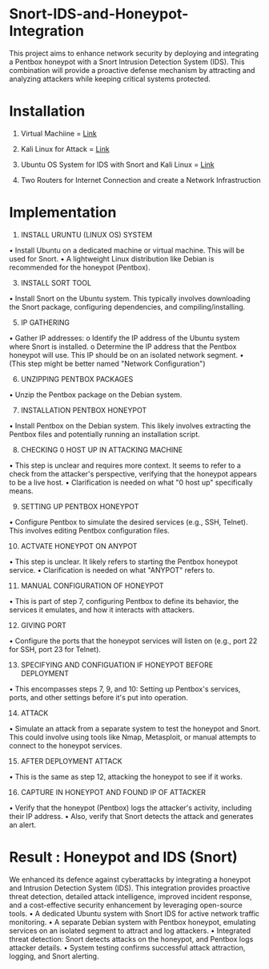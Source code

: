 # Snort-IDS-and-Honeypot-Integration
This project aims to enhance network security by deploying and integrating a Pentbox honeypot with a Snort Intrusion Detection System (IDS). This combination will provide a proactive defense mechanism by attracting and analyzing attackers while keeping critical systems protected.

# Installation
1. Virtual Machiine = [Link](https://www.virtualbox.org/wiki/Downloads)

2. Kali Linux for Attack = [Link](https://www.kali.org/get-kali/#kali-installer-images)

3. Ubuntu OS System for IDS with Snort and Kali Linux = [Link](https://ubuntu.com/download/desktop)

4. Two Routers for Internet Connection and create a Network Infrastruction

# Implementation
1. INSTALL URUNTU (LINUX OS) SYSTEM
   
•	Install Ubuntu on a dedicated machine or virtual machine. This will be used for Snort.
•	A lightweight Linux distribution like Debian is recommended for the honeypot (Pentbox).

3. INSTALL SORT TOOL
   
• Install Snort on the Ubuntu system. This typically involves downloading the Snort package, configuring dependencies, and compiling/installing.
  
5. IP GATHERING
   
•	Gather IP addresses:
o	Identify the IP address of the Ubuntu system where Snort is installed.
o	Determine the IP address that the Pentbox honeypot will use. This IP should be on an isolated network segment.
•	(This step might be better named "Network Configuration")

6. UNZIPPING PENTBOX PACKAGES

•	Unzip the Pentbox package on the Debian system.


7. INSTALLATION PENTBOX HONEYPOT

•	Install Pentbox on the Debian system. This likely involves extracting the Pentbox files and potentially running an installation script.
 
8. CHECKING 0 HOST UP IN ATTACKING MACHINE

•	This step is unclear and requires more context. It seems to refer to a check from the attacker's perspective, verifying that the honeypot appears to be a live host.
•	Clarification is needed on what "0 host up" specifically means.

 
9. SETTING UP  PENTBOX HONEYPOT

•	Configure Pentbox to simulate the desired services (e.g., SSH, Telnet). This involves editing Pentbox configuration files.


10. ACTVATE HONEYPOT ON ANYPOT

•	This step is unclear. It likely refers to starting the Pentbox honeypot service.
•	Clarification is needed on what "ANYPOT" refers to.

 
11. MANUAL CONFIGURATION OF HONEYPOT 

•	This is part of step 7, configuring Pentbox to define its behavior, the services it emulates, and how it interacts with attackers.
 

12. GIVING PORT 

•	Configure the ports that the honeypot services will listen on (e.g., port 22 for SSH, port 23 for Telnet).

 
13. SPECIFYING AND CONFIGUATION IF HONEYPOT BEFORE DEPLOYMENT 

•	This encompasses steps 7, 9, and 10: Setting up Pentbox's services, ports, and other settings before it's put into operation.
 
14. ATTACK

•	Simulate an attack from a separate system to test the honeypot and Snort. This could involve using tools like Nmap, Metasploit, or manual attempts to connect to the honeypot services.

15. AFTER DEPLOYMENT ATTACK

•	This is the same as step 12, attacking the honeypot to see if it works.

16. CAPTURE IN HONEYPOT AND FOUND IP OF ATTACKER

•	Verify that the honeypot (Pentbox) logs the attacker's activity, including their IP address.
•	Also, verify that Snort detects the attack and generates an alert.

 
# Result : Honeypot and IDS (Snort)
We enhanced its defence against cyberattacks by integrating a honeypot and Intrusion Detection System (IDS). This integration provides proactive threat detection, detailed attack intelligence, improved incident response, and a cost-effective security enhancement by leveraging open-source tools.
•	A dedicated Ubuntu system with Snort IDS for active network traffic monitoring.
•	A separate Debian system with Pentbox honeypot, emulating services on an isolated segment to attract and log attackers.
•	Integrated threat detection: Snort detects attacks on the honeypot, and Pentbox logs attacker details.
•	System testing confirms successful attack attraction, logging, and Snort alerting.


